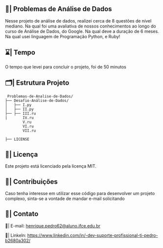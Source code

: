 ## 🎲| Problemas de Análise de Dados 

  Nesse projeto de análise de dados, realizei cerca de 8 questões de nível mediano. Na qual foi uma avaliativa de nossos conhecimentos ao longo do curso de Análise de Dados, do Google. Na qual deve a duração de 6 meses. Na qual usei linguagem de Programação Python, e Ruby!

  ## ⌛| Tempo 

  O tempo que levei para concluir o projeto, foi de 50 minutos

 ## 🗂️| Estrutura Projeto

```
 Problemas-de-Analise-de-Dados/
├── Desafio-Análise-de-Dados/
│   ├── I.py
│   ├── II.py
├── ├── III.ru
|       IV.ru
        V.ru
        VI.ru
        VII.ru
  
├── LICENSE
```

 ## 📑| Licença

 Este projeto está licenciado pela licença MIT.

## 👥| Contribuições

Caso tenha interesse em utilizar esse código para desenvolver um projeto complexo, sinta-se a vontade de mandar e-mail solicitando

## 📧| Contato 

 📩| E-mail: henrique.pedro62@aluno.ifce.edu.br

 📱| Linkeln: https://www.linkedin.com/in/-dev-suporte-profissional-ti-pedro-b2680a302/
  
